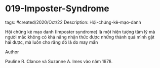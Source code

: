 # 019-Imposter-Syndrome

tags: #created/2020/Oct/22
Description: Hội-chứng-kẻ-mạo-danh

Hội chứng kẻ mạo danh (Imposter syndrome) là một hiện tượng tâm lý mà người mắc không có khả năng nhận thức được những thành quả mình gặt hái được, mà luôn cho rằng đó là do may mắn

Author

Pauline R. Clance và Suzanne A. Imes vào năm 1978.